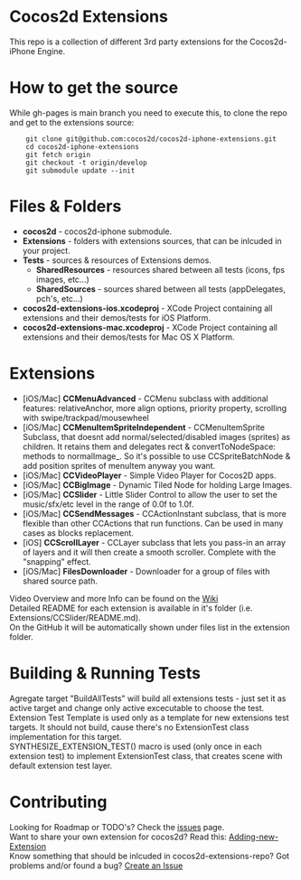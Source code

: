 Cocos2d Extensions
=================
This repo is a collection of different 3rd party extensions for the Cocos2d-iPhone Engine.

How to get the source
=================
While gh-pages is main branch you need to execute this, to clone the repo and get to the extensions source: 

```
    git clone git@github.com:cocos2d/cocos2d-iphone-extensions.git
    cd cocos2d-iphone-extensions
    git fetch origin
    git checkout -t origin/develop
    git submodule update --init
```

Files & Folders
=================
* **cocos2d** - cocos2d-iphone submodule.
* **Extensions** - folders with extensions sources, that can be inlcuded in your project.
* **Tests** - sources & resources of Extensions demos.
   * **SharedResources** - resources shared between all tests (icons, fps images, etc...)
   * **SharedSources** - sources shared between all tests (appDelegates, pch's, etc...)
* **cocos2d-extensions-ios.xcodeproj** - XCode Project containing all extensions and their demos/tests for iOS Platform.
* **cocos2d-extensions-mac.xcodeproj** - XCode Project containing all extensions and their demos/tests for Mac OS X Platform.

Extensions
=================
 * [iOS/Mac] **CCMenuAdvanced** - CCMenu subclass with additional features: relativeAnchor, more align options, priority property, scrolling with swipe/trackpad/mousewheel
 * [iOS/Mac] **CCMenuItemSpriteIndependent** - CCMenuItemSprite Subclass, that doesnt add normal/selected/disabled images (sprites) as children. It retains them and delegates rect & convertToNodeSpace: methods to normalImage_. So it's possible to use CCSpriteBatchNode & add position sprites of menuItem anyway you want.
 * [iOS/Mac] **CCVideoPlayer** - Simple Video Player for Cocos2D apps.
 * [iOS/Mac] **CCBigImage** - Dynamic Tiled Node for holding Large Images.
 * [iOS/Mac] **CCSlider** - Little Slider Control to allow the user to set the music/sfx/etc level in the range of 0.0f to 1.0f.
 * [iOS/Mac] **CCSendMessages** - CCActionInstant subclass, that is more flexible than other CCActions that run functions. Can be used in many cases as blocks replacement. 
 * [iOS] **CCScrollLayer** - CCLayer subclass that lets you pass-in an array of layers and it will then create a smooth scroller. Complete with the "snapping" effect.
 * [iOS/Mac] **FilesDownloader** - Downloader for a group of files with shared source path.
 
 Video Overview and more Info can be found on the [Wiki](https://github.com/cocos2d/cocos2d-iphone-extensions/wiki "Wiki")   
 Detailed README for each extension is available in it's folder (i.e. Extensions/CCSlider/README.md).   
 On the GitHub it will be automatically shown under files list in the extension folder.
 
Building & Running Tests
=========================
Agregate target "BuildAllTests" will build all extensions tests - just set it as active target and change only active excecutable to choose the test.   
Extension Test Template is used only as a template for new extensions test targets. It should not build, cause there's no ExtensionTest class implementation for this target.   
SYNTHESIZE_EXTENSION_TEST() macro is used (only once in each extension test) to implement ExtensionTest class, that creates scene with default extension test layer.
 
Contributing
================
Looking for Roadmap or TODO's? Check the [issues](https://github.com/cocos2d/cocos2d-iphone-extensions/issues "Issues") page.  
Want to share your own extension for cocos2d? Read this: [Adding-new-Extension](https://github.com/cocos2d/cocos2d-iphone-extensions/wiki/Adding-new-Extension)  
Know something that should be inlcuded in cocos2d-extensions-repo? Got problems and/or found a bug? [Create an Issue](https://github.com/cocos2d/cocos2d-iphone-extensions/issues/new "New Issue")
